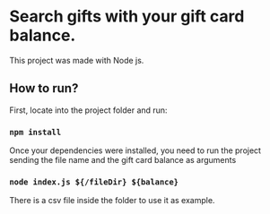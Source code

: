 # Search gifts with your gift card balance.

This project was made with Node js.

## How to run?

First, locate into the project folder and run:

### `npm install`

Once your dependencies were installed, you need to run the project sending the file name and the gift card balance as arguments

### `node index.js ${/fileDir} ${balance}`

There is a csv file inside the folder to use it as example.
